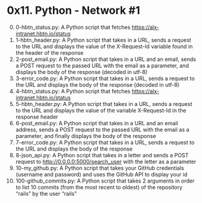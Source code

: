 # 0x11. Python - Network #1

0. 0-hbtn_status.py: A Python script that fetches https://alx-intranet.hbtn.io/status
1. 1-hbtn_header.py: A Python script that takes in a URL, sends a request to the URL and displays the value of the X-Request-Id variable found in the header of the response
2. 2-post_email.py: A Python script that takes in a URL and an email, sends a POST request to the passed URL with the email as a parameter, and displays the body of the response (decoded in utf-8)
3. 3-error_code.py: A Python script that takes in a URL, sends a request to the URL and displays the body of the response (decoded in utf-8)
4. 4-hbtn_status.py: A Python script that fetches https://alx-intranet.hbtn.io/status
5. 5-hbtn_header.py: A Python script that takes in a URL, sends a request to the URL and displays the value of the variable X-Request-Id in the response header
6. 6-post_email.py: A Python script that takes in a URL and an email address, sends a POST request to the passed URL with the email as a parameter, and finally displays the body of the response
7. 7-error_code.py: A Python script that takes in a URL, sends a request to the URL and displays the body of the response
8. 8-json_api.py: A Python script that takes in a letter and sends a POST request to http://0.0.0.0:5000/search_user with the letter as a parameter
9. 10-my_github.py: A Python script that takes your GitHub credentials (username and password) and uses the GitHub API to display your id
10. 100-github_commits.py: A Python script that takes 2 arguments in order to list 10 commits (from the most recent to oldest) of the repository “rails” by the user “rails”